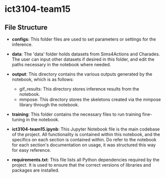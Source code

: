 # ict3104-team15

## File Structure

- **configs**: This folder files are used to set parameters or settings for the inference.

- **data**: The 'data' folder holds datasets from Sims4Actions and Charades. The user can input other datasets if desired in this folder, and edit the paths necessary in the notebook where needed.

- **output**: This directory contains the various outputs generated by the notebook, which is as follows:
  - gif_results: This directory stores inference results from the notebook.
  - mmpose: This directory stores the skeletons created via the mmpose library through the notebook.

- **training**: This folder contains the necessary files to run training fine-tuning in the notebook. 

- **ict3104-team15.ipynb**: This Jupyter Notebook file is the main codebase of the project. All functionality is contained within this notebook, and the specifics on each section is contained within. Do refer to the notebook for each section's documentation on usage, it was structured this way for easy reference.

- **requirements.txt**: This file lists all Python dependencies required by the project. It is used to ensure that the correct versions of libraries and packages are installed.
